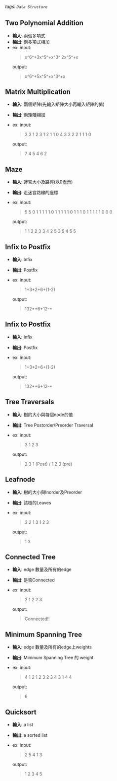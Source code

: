 ###### tags: `Data Structure`
## Two Polynomial Addition
* **輸入**: 兩個多項式
* **輸出**: 兩多項式相加
* ex: 
    input: 
    > x^6^+3x^5^+x^3^
    > 2x^5^+x
    > 
    output:
    > x^6^+5x^5^+x^3^+x
            
## Matrix Multiplication
* **輸入**: 兩個矩陣(先輸入矩陣大小再輸入矩陣的值)
* **輸出**: 兩矩陣相加
* ex: 
    input: 
    > 3 3 
    > 1 2 3
    > 1 2 1
    > 1 0 4
    > 3 2
    > 2 2
    > 1 1
    > 1 0
    
    output:
    > 7 4
    > 5 4
    > 6 2
            
## Maze
* **輸入**: 迷宮大小及路徑(以0表示)
* **輸出**: 走迷宮路線的座標
* ex: 
    input: 
    > 5 5
    > 0 1 1 1 1
    > 1 0 1 1 1
    > 1 1 0 1 1
    > 1 0 1 1 1
    > 1 1 0 0 0
    
    output:
    > 1 1
    > 2 2
    > 3 3
    > 4 2
    > 5 3
    > 5 4
    > 5 5

## Infix to Postfix
* **輸入**: Infix
* **輸出**: Postfix
* ex: 
    input: 
    > 1+3*2+6+(1-2)
    
    output:
    > 132*+6+12-+

## Infix to Postfix
* **輸入**: Infix
* **輸出**: Postfix
* ex: 
    input: 
    > 1+3*2+6+(1-2)
    
    output:
    > 132*+6+12-+

## Tree Traversals
* **輸入**: 樹的大小與每個node的值
* **輸出**: Tree Postorder/Preorder Traversal
* ex: 
    input: 
    > 3
    > 1 2 3
    
    output:
    > 2 3 1 (Post) / 1 2 3 (pre)

## Leafnode
* **輸入**: 樹的大小與Inorder及Preorder
* **輸出**: 該樹的Leaves
* ex: 
    input: 
    > 3
    > 2 1 3
    > 1 2 3
    
    output:
    > 1 3
    
## Connected Tree
* **輸入**: edge 數量及所有的edge
* **輸出**: 是否Connected
* ex: 
    input: 
    > 2
    > 1 2
    > 2 3
    
    output:
    > Connected!!

## Minimum Spanning Tree
* **輸入**: edge 數量及所有的edge上weights
* **輸出**: Minimum Spanning Tree 的 weight
* ex: 
    input: 
    > 4
    > 1 2 1
    > 2 3 2
    > 3 4 3
    > 1 4 4

    
    output:
    > 6
## Quicksort
* **輸入**: a list
* **輸出**: a sorted list
* ex: 
    input: 
    > 2 5 4 1 3
    
    output:
    > 1 2 3 4 5
